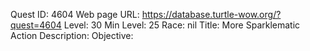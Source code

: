 Quest ID: 4604
Web page URL: https://database.turtle-wow.org/?quest=4604
Level: 30
Min Level: 25
Race: nil
Title: More Sparklematic Action
Description: 
Objective: 
